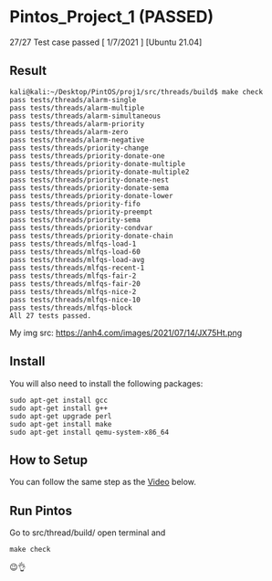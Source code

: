 # **Pintos_Project_1 (PASSED)**
27/27 Test case passed [ 1/7/2021 ] [Ubuntu 21.04]
## **Result**
	kali@kali:~/Desktop/PintOS/proj1/src/threads/build$ make check
	pass tests/threads/alarm-single
	pass tests/threads/alarm-multiple
	pass tests/threads/alarm-simultaneous
	pass tests/threads/alarm-priority
	pass tests/threads/alarm-zero
	pass tests/threads/alarm-negative
	pass tests/threads/priority-change
	pass tests/threads/priority-donate-one
	pass tests/threads/priority-donate-multiple
	pass tests/threads/priority-donate-multiple2
	pass tests/threads/priority-donate-nest
	pass tests/threads/priority-donate-sema
	pass tests/threads/priority-donate-lower
	pass tests/threads/priority-fifo
	pass tests/threads/priority-preempt
	pass tests/threads/priority-sema
	pass tests/threads/priority-condvar
	pass tests/threads/priority-donate-chain
	pass tests/threads/mlfqs-load-1
	pass tests/threads/mlfqs-load-60
	pass tests/threads/mlfqs-load-avg
	pass tests/threads/mlfqs-recent-1
	pass tests/threads/mlfqs-fair-2
	pass tests/threads/mlfqs-fair-20
	pass tests/threads/mlfqs-nice-2
	pass tests/threads/mlfqs-nice-10
	pass tests/threads/mlfqs-block
	All 27 tests passed.
My img src: https://anh4.com/images/2021/07/14/JX75Ht.png
## **Install**
You will also need to install the following packages:

	sudo apt-get install gcc
	sudo apt-get install g++
	sudo apt-get upgrade perl
	sudo apt-get install make
	sudo apt-get install qemu-system-x86_64
## **How to Setup**
You can follow the same step as the [Video]( https://www.youtube.com/watch?v=CI5FHJhXv38) below.
## **Run Pintos**
Go to src/thread/build/ open terminal and

	make check
😉👌
